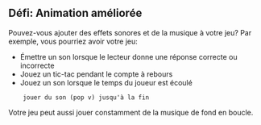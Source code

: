 ## Défi: Animation améliorée

Pouvez-vous ajouter des effets sonores et de la musique à votre jeu? Par exemple, vous pourriez avoir votre jeu:

+ Émettre un son lorsque le lecteur donne une réponse correcte ou incorrecte
+ Jouez un tic-tac pendant le compte à rebours
+ Jouez un son lorsque le temps du joueur est écoulé

```blocks3
    jouer du son (pop v) jusqu'à la fin
```

Votre jeu peut aussi jouer constamment de la musique de fond en boucle.
